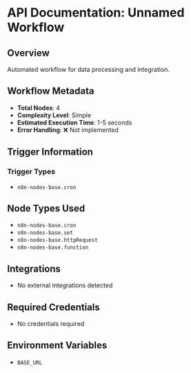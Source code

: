 # API Documentation: Unnamed Workflow

## Overview
Automated workflow for data processing and integration.

## Workflow Metadata
- **Total Nodes**: 4
- **Complexity Level**: Simple
- **Estimated Execution Time**: 1-5 seconds
- **Error Handling**: ❌ Not implemented

## Trigger Information
### Trigger Types
- `n8n-nodes-base.cron`

## Node Types Used
- `n8n-nodes-base.cron`
- `n8n-nodes-base.set`
- `n8n-nodes-base.httpRequest`
- `n8n-nodes-base.function`

## Integrations
- No external integrations detected

## Required Credentials
- No credentials required

## Environment Variables
- `BASE_URL`
